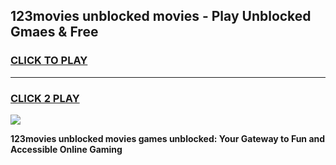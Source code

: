 
## 123movies unblocked movies - Play Unblocked Gmaes & Free
<h3>
<a href="https://news.freeplayer.one?title=123movies_unblocked_movies&ref=16F">CLICK TO PLAY</a></h3>
<hr>

<h3>
<a href="https://news.freeplayer.one?title=123movies_unblocked_movies&ref=16F">CLICK 2 PLAY</a>
  
</h3>

<a href="https://news.freeplayer.one?title=123movies_unblocked_movies&ref=16F/"><img src="https://clearcache.store/games.png"></a>


**123movies unblocked movies games unblocked: Your Gateway to Fun and Accessible Online Gaming**
